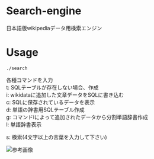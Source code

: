 # Search-engine
日本語版wikipediaデータ用検索エンジン

# Usage
`./search`

各種コマンドを入力  
t: SQLテーブルが存在しない場合、作成  
i: wikidataに追加した文章データをSQLに書き込む  
c: SQLに保存されているデータを表示  
d: 単語の辞書用SQLテーブル作成  
g: コマンドiによって追加されたデータから分割単語辞書作成  
l: 単語辞書表示  

s: 検索(4文字以上の言葉を入力して下さい)

![参考画像](https://raw.github.com/wiki/ao1neko/Search-engine/image.png)

